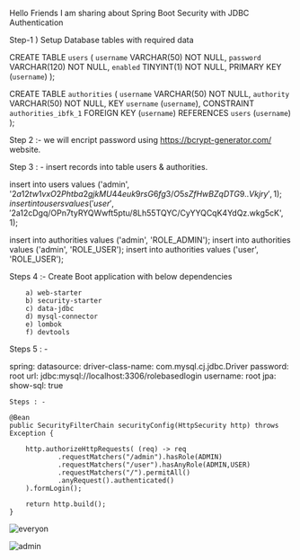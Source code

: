Hello Friends I am sharing about Spring Boot Security with JDBC Authentication


Step-1 ) Setup Database tables with required data

CREATE TABLE `users` (
  `username` VARCHAR(50) NOT NULL,
  `password` VARCHAR(120) NOT NULL,
  `enabled` TINYINT(1) NOT NULL,
  PRIMARY KEY (`username`)
);

CREATE TABLE `authorities` (
  `username` VARCHAR(50) NOT NULL,
  `authority` VARCHAR(50) NOT NULL,
  KEY `username` (`username`),
  CONSTRAINT `authorities_ibfk_1` FOREIGN KEY (`username`)
  REFERENCES `users` (`username`)
);

Step 2 :- we will encript password using https://bcrypt-generator.com/ website.

Step 3 : -  insert records into table users & authorities.

insert into users values ('admin', '$2a$12$tw1vxO2Phtba2gjkMU44euk9rsG6fg3/O5sZfHwBZqDTG9..Vkjry',  1);
insert into users values ('user', '$2a$12$cDgq/OPn7tyRYQWwft5ptu/8Lh55TQYC/CyYYQCqK4YdQz.wkg5cK',  1);

insert into authorities values ('admin', 'ROLE_ADMIN');
insert into authorities values ('admin', 'ROLE_USER');
insert into authorities values ('user', 'ROLE_USER');

Steps 4 :-  Create Boot application with below dependencies

		a) web-starter
		b) security-starter
		c) data-jdbc
		d) mysql-connector
		e) lombok
		f) devtools

  Steps 5 : - 

spring:
  datasource:
    driver-class-name: com.mysql.cj.jdbc.Driver
    password: root
    url: jdbc:mysql://localhost:3306/rolebasedlogin
    username: root
  jpa:
    show-sql: true

    Steps : -

    @Bean
	public SecurityFilterChain securityConfig(HttpSecurity http) throws Exception {
			
		http.authorizeHttpRequests( (req) -> req
				.requestMatchers("/admin").hasRole(ADMIN)  
				.requestMatchers("/user").hasAnyRole(ADMIN,USER)
				.requestMatchers("/").permitAll()
				.anyRequest().authenticated()
		).formLogin();
		
		return http.build();
	}
![everyon](https://github.com/JavaDevKKT/spring-security-jdbc-app/assets/147974177/22073828-7526-4042-95fa-af7e2260a9e3)

![admin](https://github.com/JavaDevKKT/spring-security-jdbc-app/assets/147974177/0e243e5f-e3cc-427a-842e-7e333f8b403f)






  

